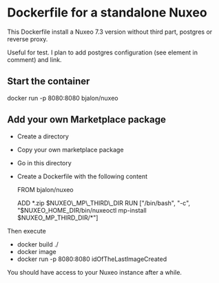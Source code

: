 # Dockerfile for a standalone Nuxeo

This Dockerfile install a Nuxeo 7.3 version without third part, postgres or reverse proxy.

Useful for test. I plan to add postgres configuration (see element in comment) and link.

## Start the container 

docker run -p 8080:8080 bjalon/nuxeo 

## Add your own Marketplace package 

* Create a directory
* Copy your own marketplace package
* Go in this directory

* Create a Dockerfile with the following content

	FROM bjalon/nuxeo
	
	ADD \*.zip $NUXEO\_MP\_THIRD\_DIR
	RUN ["/bin/bash", "-c", "$NUXEO\_HOME\_DIR/bin/nuxeoctl mp-install $NUXEO\_MP\_THIRD\_DIR/\*"]

Then execute

* docker build ./
* docker image
* docker run -p 8080:8080 idOfTheLastImageCreated

You should have access to your Nuxeo instance after a while.
